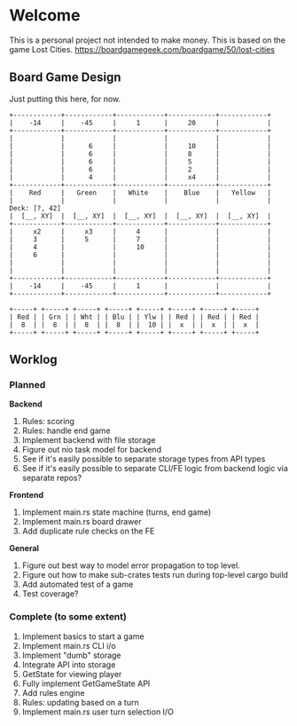 # Welcome

This is a personal project not intended to make money. This is based on the game Lost Cities. https://boardgamegeek.com/boardgame/50/lost-cities

## Board Game Design

Just putting this here, for now.

```
+------------+------------+------------+------------+------------+
|    -14     |    -45     |     1      |     20     |            |
+------------+------------+------------+------------+------------+
|            |            |            |            |            |
|            |      6     |            |     10     |            |
|            |      6     |            |     8      |            |
|            |      6     |            |     5      |            |
|            |      6     |            |     2      |            |
|            |      4     |            |     x4     |            |
+------------+------------+------------+------------+------------+
|    Red     |   Green    |   White    |    Blue    |   Yellow   |
|            |            |            |            |            | Deck: [?, 42]
|  [__, XY]  |  [__, XY]  |  [__, XY]  |  [__, XY]  |  [__, XY]  |
+------------+------------+------------+------------+------------+
|     x2     |     x3     |     4      |            |            |
|     3      |     5      |     7      |            |            |
|     4      |            |     10     |            |            |
|     6      |            |            |            |            |
|            |            |            |            |            |
|            |            |            |            |            |
+------------+------------+------------+------------+------------+
|    -14     |    -45     |     1      |            |            |
+------------+------------+------------+------------+------------+

+-----+ +-----+ +-----+ +-----+ +-----+ +-----+ +-----+ +-----+
| Red | | Grn | | Wht | | Blu | | Ylw | | Red | | Red | | Red |
|  8  | |  8  | |  8  | |  8  | |  10 | |  x  | |  x  | |  x  |
+-----+ +-----+ +-----+ +-----+ +-----+ +-----+ +-----+ +-----+
```

## Worklog

### Planned

**Backend**
1. Rules: scoring
1. Rules: handle end game
1. Implement backend with file storage
1. Figure out nio task model for backend
1. See if it's easily possible to separate storage types from API types
1. See if it's easily possible to separate CLI/FE logic from backend logic via separate repos?

**Frontend**
1. Implement main.rs state machine (turns, end game)
1. Implement main.rs board drawer
1. Add duplicate rule checks on the FE

**General**
1. Figure out best way to model error propagation to top level.
1. Figure out how to make sub-crates tests run during top-level cargo build
1. Add automated test of a game
1. Test coverage?

### Complete (to some extent)

1. Implement basics to start a game
1. Implement main.rs CLI i/o
1. Implement "dumb" storage
1. Integrate API into storage
1. GetState for viewing player
1. Fully implement GetGameState API
1. Add rules engine
1. Rules: updating based on a turn
1. Implement main.rs user turn selection I/O
